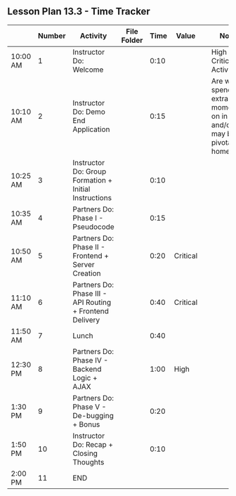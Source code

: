 ## Lesson Plan 13.3 - Time Tracker

|          | Number | Activity                                                 | File Folder | Time | Value    |     | Notes                                                                           |     |     |     |     |     |     |     |     |
| -------- | ------ | -------------------------------------------------------- | ----------- | ---- | -------- | --- | ------------------------------------------------------------------------------- | --- | --- | --- | --- | --- | --- | --- | --- |
| 10:00 AM | 1      | Instructor Do: Welcome                                   |             | 0:10 |          |     | High or Critical Activities:                                                    |     |     |     |     |     |     |     |     |
| 10:10 AM | 2      | Instructor Do: Demo End Application                      |             | 0:15 |          |     | Are worth spending extra moments on in class and/or may be pivotal to homework. |     |     |     |     |     |     |     |     |
| 10:25 AM | 3      | Instructor Do: Group Formation + Initial Instructions    |             | 0:10 |          |     |                                                                                 |     |     |     |     |     |     |     |     |
| 10:35 AM | 4      | Partners Do: Phase I - Pseudocode                        |             | 0:15 |          |     |                                                                                 |     |     |     |     |     |     |     |     |
| 10:50 AM | 5      | Partners Do: Phase II - Frontend + Server Creation       |             | 0:20 | Critical |     |                                                                                 |     |     |     |     |     |     |     |     |
| 11:10 AM | 6      | Partners Do: Phase III - API Routing + Frontend Delivery |             | 0:40 | Critical |     |                                                                                 |     |     |     |     |     |     |     |     |
| 11:50 AM | 7      | Lunch                                                    |             | 0:40 |          |     |                                                                                 |     |     |     |     |     |     |     |     |
| 12:30 PM | 8      | Partners Do: Phase IV - Backend Logic + AJAX             |             | 1:00 | High     |     |                                                                                 |     |     |     |     |     |     |     |     |
| 1:30 PM  | 9      | Partners Do: Phase V - De-bugging + Bonus                |             | 0:20 |          |     |                                                                                 |     |     |     |     |     |     |     |     |
| 1:50 PM  | 10     | Instructor Do: Recap + Closing Thoughts                  |             | 0:10 |          |     |                                                                                 |     |     |     |     |     |     |     |     |
| 2:00 PM  | 11     | END                                                      |             |      |          |     |                                                                                 |     |     |     |     |     |     |     |     |
